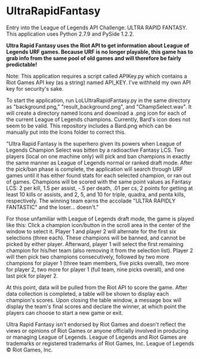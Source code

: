 # UltraRapidFantasy
Entry into the League of Legends API Challenge: ULTRA RAPID FANTASY.
This application uses Python 2.7.9 and PySide 1.2.2.

**Ultra Rapid Fantasy uses the Riot API to get information about League of Legends URF games. Because URF is no longer playable, this game has to grab info from the same pool of old games and will therefore be fairly predictable!**

Note: This application requires a script called APIKey.py which contains a Riot Games API key (as a string) named API_KEY.
I've withheld my own API key for security's sake.

To start the application, run LoLUltraRapidFantasy.py in the same directory as "background.png," "result_background.png", and "ChampSelect.wav".  It will create a directory named Icons and download a .png icon for each of the current League of Legends champions.  Currently, Bard's icon does not seem to be valid.  This repository includes a Bard.png which can be manually put into the Icons folder to correct this.

"Ultra Rapid Fantasy is the superhero given its powers when League of Legends Champion Select was bitten by a radioactive Fantasy LCS.  Two players (local on one machine only) will pick and ban champions in exactly the same manner as League of Legends normal or ranked draft mode.  After the pick/ban phase is complete, the application will search through URF games until it has either found stats for each selected champion, or ran out of games.  Champions will be scored with the same point values as Fantasy LCS: 2 per kill, 1.5 per assist, -.5 per death, .01 per cs, 2 points for getting at least 10 kills or assists, and 2, 5, and 10 for triple, quadra, and penta kills, respectively.  The winning team earns the accolade "ULTRA RAPIDLY FANTASTIC" and the loser... doesn't."

For those unfamiliar with League of Legends draft mode, the game is played like this:
Click a champion icon/button in the scroll area in the center of the window to select it. Player 1 and player 2 will alternate for the first six selections (three each).  These champions will be banned, and cannot be picked by either player.  Afterward, player 1 will select the first remaining champion for his/her team (also removing it from the selection list).  Player 2 will then pick two champions consecutively, followed by two more champions for player 1 (three team members, five picks overall), two more for player 2, two more for player 1 (full team, nine picks overall), and one last pick for player 2.

At this point, data will be pulled from the Riot API to score the game.  After data collection is completed, a table will be shown to display each champion's scores.  Upon closing the table window, a message box will display the team's final scores and declare the winner, at which point the players can choose to start a new game or exit.

Ultra Rapid Fantasy isn't endorsed by Riot Games and doesn't reflect the views or opinions of Riot Games or anyone officially involved in producing or managing League of Legends. League of Legends and Riot Games are trademarks or registered trademarks of Riot Games, Inc. League of Legends © Riot Games, Inc.
